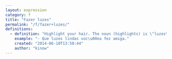 ```yaml
---
layout: expression
category: f
title: "Fazer luzes"
permalink: "/f/fazer+luzes/"
definitions:
  - definition: "Highlight your hair. The noun (highlights) is \"luzes\", and the verb (hair highlight) is \"fazer luzes\". It is always in the plural, never \"luz\", but always \"luzes\"."
    example: "- Que luzes lindas voc\u00ea fez amiga."
    created: "2014-06-10T13:50:44"
    author: "kinow"
---
```

